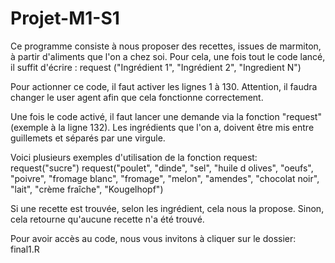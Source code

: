 # Projet-M1-S1

Ce programme consiste à nous proposer des recettes, issues de marmiton, à partir d'aliments que l'on a chez soi. 
Pour cela, une fois tout le code lancé, il suffit d'écrire : request ("Ingrédient 1", "Ingrédient 2", "Ingredient N")

Pour actionner ce code, il faut activer les lignes 1 à 130. Attention, il faudra changer le user agent afin que cela fonctionne correctement.

Une fois le code activé, il faut lancer une demande via la fonction "request" (exemple à la ligne 132). Les ingrédients que l'on a, doivent être mis entre guillemets et séparés par une virgule.

Voici plusieurs exemples d'utilisation de la fonction request:
request("sucre")
request("poulet", "dinde", "sel", "huile d olives", "oeufs", "poivre", "fromage blanc", "fromage", "melon", "amendes", "chocolat noir", "lait", "crème fraîche", "Kougelhopf")

Si une recette est trouvée, selon les ingrédient, cela nous la propose. Sinon, cela retourne qu'aucune recette n'a été trouvé. 

Pour avoir accès au code, nous vous invitons à cliquer sur le dossier: final1.R
